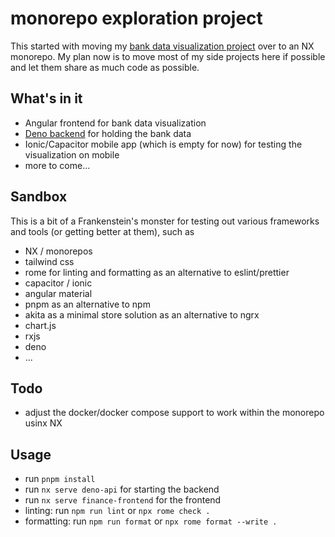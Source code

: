 # monorepo exploration project

This started with moving my [bank data visualization project](https://github.com/superFelix5000/visualizeData) over to an NX monorepo. My plan now is to move most of my side projects here if possible and let them share as much code as possible.

## What's in it
- Angular frontend for bank data visualization
- [Deno backend](https://github.com/superFelix5000/bankDataServer) for holding the bank data 
- Ionic/Capacitor mobile app (which is empty for now) for testing the visualization on mobile
- more to come...

## Sandbox
This is a bit of a Frankenstein's monster for testing out various frameworks and tools (or getting better at them), such as
- NX / monorepos
- tailwind css
- rome for linting and formatting as an alternative to eslint/prettier
- capacitor / ionic
- angular material
- pnpm as an alternative to npm
- akita as a minimal store solution as an alternative to ngrx
- chart.js
- rxjs
- deno
- ...

## Todo
- adjust the docker/docker compose support to work within the monorepo usinx NX

## Usage
- run `pnpm install`
- run `nx serve deno-api` for starting the backend
- run `nx serve finance-frontend` for the frontend
- linting: run `npm run lint` or `npx rome check .`
- formatting: run `npm run format` or `npx rome format --write .` 

